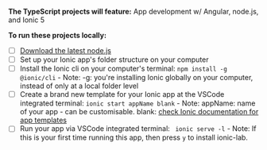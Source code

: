 **The TypeScript projects will feature:** App development w/ Angular, node.js, and Ionic 5

**To run these projects locally:**

- [ ] [Download the latest node.js](https://nodejs.org/en/download/)
- [ ] Set up your Ionic app's folder structure on your computer
- [ ] Install the Ionic cli on your computer's terminal: ``` npm install -g @ionic/cli ```
       - Note: -g: you're installing Ionic globally on your computer, instead of only at a local folder level
- [ ] Create a brand new template for your Ionic app at the VSCode integrated terminal: ``` ionic start appName blank ```
       - Note: appName: name of your app - can be customisable. blank: [check Ionic documentation for app templates](https://ionicframework.com/docs/v3/cli/starters.html)
- [ ] Run your app via VSCode integrated terminal: ``` ionic serve -l```
       - Note: If this is your first time running this app, then press ``` y ``` to install ionic-lab.
